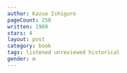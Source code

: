 ```yaml
---
author: Kazuo Ishiguro
pageCount: 258
written: 1989
stars: 4
layout: post
category: book
tags: listened unreviewed historical
gender: m
---
```

